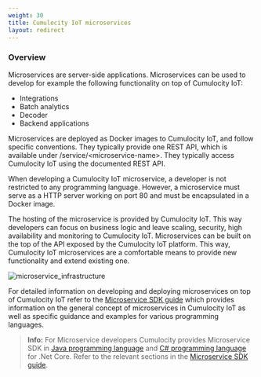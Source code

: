 ```yaml
---
weight: 30
title: Cumulocity IoT microservices
layout: redirect
---
```


### Overview

Microservices are server-side applications. Microservices can be used to develop for example the following functionality on top of Cumulocity IoT:

* Integrations
* Batch analytics
* Decoder
* Backend applications

Microservices are deployed as Docker images to Cumulocity IoT, and follow specific conventions. They typically provide one REST API, which is available under /service/&lt;microservice-name&gt;. They typically access Cumulocity IoT using the documented REST API.

When developing a Cumulocity IoT microservice, a developer is not restricted to any programming language. However, a microservice must serve as a HTTP server working on port 80 and must be encapsulated in a Docker image.

The hosting of the microservice is provided by Cumulocity IoT. This way developers can focus on business logic and leave scaling, security, high availability and monitoring to Cumulocity IoT. Microservices can be built on the top of the API exposed by the Cumulocity IoT platform. This way, Cumulocity IoT microservices are a comfortable means to provide new functionality and extend existing one.

![microservice_infrastructure](/images/concepts-guide/microservice_infrastructure.png)

For detailed information on developing and deploying microservices on top of Cumulocity IoT refer to the [Microservice SDK guide](/microservice-sdk) which provides information on the general concept of microservices in Cumulocity IoT as well as specific guidance and examples for various programming languages.

>**Info:** For Microservice developers Cumulocity provides Microservice SDK in [Java programming language](/microservice-sdk/java) and [C# programming language](/microservice-sdk/cs) for .Net Core. Refer to the relevant sections in the [Microservice SDK guide](/microservice-sdk).
